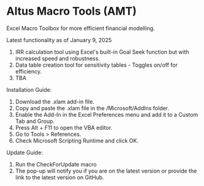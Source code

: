 # Altus Macro Tools (AMT)
Excel Macro Toolbox for more efficient financial modelling.

Latest functionality as of January 9, 2025

1. IRR calculation tool using Excel's built-in Goal Seek function but with increased speed and robustness.
2. Data table creation tool for sensitivity tables - Toggles on/off for efficiency.
3. TBA

Installation Guide:
1. Download the .xlam add-in file.
2. Copy and paste the .xlam file in the /Microsoft/AddIns folder.
3. Enable the Add-In in the Excel Preferences menu and add it to a Custom Tab and Group.
4. Press Alt + F11 to open the VBA editor.
5. Go to Tools > References.
6. Check Microsoft Scripting Runtime and click OK.

Update Guide:
1. Run the CheckForUpdate macro
2. The pop-up will notify you if you are on the latest version or provide the link to the latest version on GitHub.
